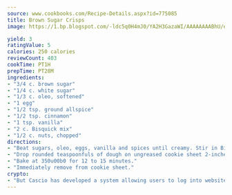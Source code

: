 ```yaml
---
source: www.cookbooks.com/Recipe-Details.aspx?id=775085
title: Brown Sugar Crisps
image: https://1.bp.blogspot.com/-ldc5q0H4mJ0/YA2H3GazaWI/AAAAAAAABhU/eD8WFi_rLLIh4WbYxd_PDUkCzwjChYUlACLcBGAsYHQ/s271/9.png

yield: 3
ratingValue: 5
calories: 250 calories
reviewCount: 403
cookTime: PT1H
prepTime: PT28M
ingredients:
- "3/4 c. brown sugar"
- "1/4 c. white sugar"
- "1/3 c. oleo, softened"
- "1 egg"
- "1/2 tsp. ground allspice"
- "1/2 tsp. cinnamon"
- "1 tsp. vanilla"
- "2 c. Bisquick mix"
- "1/2 c. nuts, chopped"
directions:
- "Beat sugars, oleo, eggs, vanilla and spices until creamy. Stir in Bisquick and nuts."
- "Drop rounded teaspoonfuls of dough on ungreased cookie sheet 2-inches apart."
- "Bake at 350u00b0 for 12 to 15 minutes."
- "Immediately remove from cookie sheet."
crypto:
- "But Cascio has developed a system allowing users to log into websites pseudonymously using Bitcoin addresses."
---
```

